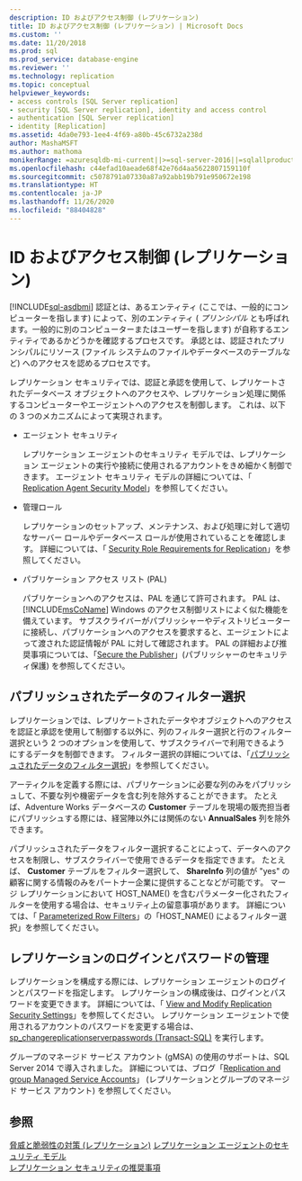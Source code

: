 ```yaml
---
description: ID およびアクセス制御 (レプリケーション)
title: ID およびアクセス制御 (レプリケーション) | Microsoft Docs
ms.custom: ''
ms.date: 11/20/2018
ms.prod: sql
ms.prod_service: database-engine
ms.reviewer: ''
ms.technology: replication
ms.topic: conceptual
helpviewer_keywords:
- access controls [SQL Server replication]
- security [SQL Server replication], identity and access control
- authentication [SQL Server replication]
- identity [Replication]
ms.assetid: 4da0e793-1ee4-4f69-a80b-45c6732a238d
author: MashaMSFT
ms.author: mathoma
monikerRange: =azuresqldb-mi-current||>=sql-server-2016||=sqlallproducts-allversions
ms.openlocfilehash: c44efad10aeade68f42e76d4aa5622807159110f
ms.sourcegitcommit: c5078791a07330a87a92abb19b791e950672e198
ms.translationtype: HT
ms.contentlocale: ja-JP
ms.lasthandoff: 11/26/2020
ms.locfileid: "88404828"
---
```

# <a name="identity-and-access-control-replication"></a>ID およびアクセス制御 (レプリケーション)
[!INCLUDE[sql-asdbmi](../../../includes/applies-to-version/sql-asdbmi.md)]
  認証とは、あるエンティティ (ここでは、一般的にコンピューターを指します) によって、別のエンティティ ( *プリンシパル* とも呼ばれます。一般的に別のコンピューターまたはユーザーを指します) が自称するエンティティであるかどうかを確認するプロセスです。 承認とは、認証されたプリンシパルにリソース (ファイル システムのファイルやデータベースのテーブルなど) へのアクセスを認めるプロセスです。  
  
 レプリケーション セキュリティでは、認証と承認を使用して、レプリケートされたデータベース オブジェクトへのアクセスや、レプリケーション処理に関係するコンピューターやエージェントへのアクセスを制御します。 これは、以下の 3 つのメカニズムによって実現されます。  
  
-   エージェント セキュリティ  
  
     レプリケーション エージェントのセキュリティ モデルでは、レプリケーション エージェントの実行や接続に使用されるアカウントをきめ細かく制御できます。 エージェント セキュリティ モデルの詳細については、「 [Replication Agent Security Model](../../../relational-databases/replication/security/replication-agent-security-model.md)」を参照してください。 
  
-   管理ロール  
  
     レプリケーションのセットアップ、メンテナンス、および処理に対して適切なサーバー ロールやデータベース ロールが使用されていることを確認します。 詳細については、「 [Security Role Requirements for Replication](../../../relational-databases/replication/security/security-role-requirements-for-replication.md)」を参照してください。  
  
-   パブリケーション アクセス リスト (PAL)  
  
     パブリケーションへのアクセスは、PAL を通じて許可されます。 PAL は、 [!INCLUDE[msCoName](../../../includes/msconame-md.md)] Windows のアクセス制御リストによく似た機能を備えています。 サブスクライバーがパブリッシャーやディストリビューターに接続し、パブリケーションへのアクセスを要求すると、エージェントによって渡された認証情報が PAL に対して確認されます。 PAL の詳細および推奨事項については、「[Secure the Publisher](../../../relational-databases/replication/security/secure-the-publisher.md)」(パブリッシャーのセキュリティ保護) を参照してください。  
  
## <a name="filtering-published-data"></a>パブリッシュされたデータのフィルター選択  
 レプリケーションでは、レプリケートされたデータやオブジェクトへのアクセスを認証と承認を使用して制御する以外に、列のフィルター選択と行のフィルター選択という 2 つのオプションを使用して、サブスクライバーで利用できるようにするデータを制御できます。 フィルター選択の詳細については、「[パブリッシュされたデータのフィルター選択](../../../relational-databases/replication/publish/filter-published-data.md)」を参照してください。  
  
 アーティクルを定義する際には、パブリケーションに必要な列のみをパブリッシュして、不要な列や機密データを含む列を除外することができます。 たとえば、Adventure Works データベースの **Customer** テーブルを現場の販売担当者にパブリッシュする際には、経営陣以外には関係のない **AnnualSales** 列を除外できます。  
  
 パブリッシュされたデータをフィルター選択することによって、データへのアクセスを制限し、サブスクライバーで使用できるデータを指定できます。 たとえば、 **Customer** テーブルをフィルター選択して、 **ShareInfo** 列の値が "yes" の顧客に関する情報のみをパートナー企業に提供することなどが可能です。 マージ レプリケーションにおいて HOST_NAME() を含むパラメーター化されたフィルターを使用する場合は、セキュリティ上の留意事項があります。 詳細については、「 [Parameterized Row Filters](../../../relational-databases/replication/merge/parameterized-filters-parameterized-row-filters.md)」の「HOST_NAME() によるフィルター選択」を参照してください。  

## <a name="manage-logins-and-passwords-in-replication"></a>レプリケーションのログインとパスワードの管理
レプリケーションを構成する際には、レプリケーション エージェントのログインとパスワードを指定します。 レプリケーションの構成後は、ログインとパスワードを変更できます。 詳細については、「 [View and Modify Replication Security Settings](../../../relational-databases/replication/security/view-and-modify-replication-security-settings.md)」を参照してください。 レプリケーション エージェントで使用されるアカウントのパスワードを変更する場合は、[sp_changereplicationserverpasswords &#40;Transact-SQL&#41;](../../../relational-databases/system-stored-procedures/sp-changereplicationserverpasswords-transact-sql.md) を実行します。  

グループのマネージド サービス アカウント (gMSA) の使用のサポートは、SQL Server 2014 で導入されました。 詳細については、ブログ「[Replication and group Managed Service Accounts](https://repltalk.com/2019/03/26/replication-and-group-managed-service-accounts/)」 (レプリケーションとグループのマネージド サービス アカウント) を参照してください。
  
## <a name="see-also"></a>参照  
 [脅威と脆弱性の対策 &#40;レプリケーション&#41;](../../../relational-databases/replication/security/threat-and-vulnerability-mitigation-replication.md) [レプリケーション エージェントのセキュリティ モデル](../../../relational-databases/replication/security/replication-agent-security-model.md)   
 [レプリケーション セキュリティの推奨事項](../../../relational-databases/replication/security/replication-security-best-practices.md)   

  
  
